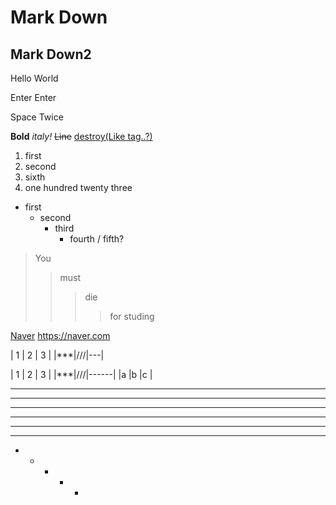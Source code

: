# Mark Down
## Mark Down2

Hello World

Enter 
Enter

Space  Twice

__Bold__
_italy!_
~~Line~~
<u>destroy(Like tag..?)</u>

1. first
2. second
6. sixth
123. one hundred twenty three


- first
    + second
        * third
            - fourth
                / fifth?


> You
>> must
>>> die
>>>> for studing



[Naver](https://naver.com)
<https://naver.com>


| 1 | 2 |   3  |
|***|///|---|


| 1 | 2 |   3  |
|***|///|------|
|a  |b  |c  |



---
- - -
***
* * * 
----
- - - - - -
- * - * -